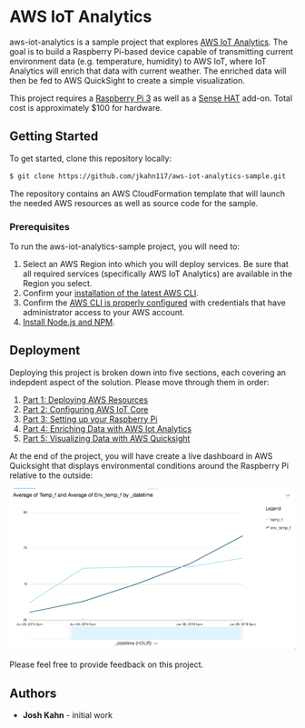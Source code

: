 # AWS IoT Analytics

aws-iot-analytics is a sample project that explores [AWS IoT Analytics](https://aws.amazon.com/iot-analytics/). The goal is to build a Raspberry Pi-based device capable of transmitting current environment data (e.g. temperature, humidity) to AWS IoT, where IoT Analytics will enrich that data with current weather. The enriched data will then be fed to AWS QuickSight to create a simple visualization.

This project requires a [Raspberry Pi 3](https://www.raspberrypi.org/) as well as a [Sense HAT](https://www.raspberrypi.org/products/sense-hat/) add-on. Total cost is approximately $100 for hardware.

## Getting Started

To get started, clone this repository locally:

``` bash
$ git clone https://github.com/jkahn117/aws-iot-analytics-sample.git
```

The repository contains an AWS CloudFormation template that will launch the needed AWS resources as well as source code for the sample.

### Prerequisites

To run the aws-iot-analytics-sample project, you will need to:

1. Select an AWS Region into which you will deploy services. Be sure that all required services (specifically AWS IoT Analytics) are available in the Region you select.
2. Confirm your [installation of the latest AWS CLI](http://docs.aws.amazon.com/cli/latest/userguide/installing.html).
3. Confirm the [AWS CLI is properly configured](http://docs.aws.amazon.com/cli/latest/userguide/cli-chap-getting-started.html#cli-quick-configuration) with credentials that have administrator access to your AWS account.
4. [Install Node.js and NPM](https://docs.npmjs.com/getting-started/installing-node).

## Deployment

Deploying this project is broken down into five sections, each covering an indepdent aspect of the solution. Please move through them in order:

1. [Part 1: Deploying AWS Resources](./docs/1_aws_resources.md)
2. [Part 2: Configuring AWS IoT Core](./docs/2_iot_core.md)
3. [Part 3: Setting up your Raspberry Pi](./docs/3_raspberry_pi.md)
4. [Part 4: Enriching Data with AWS Iot Analytics](./docs/4_iot_analytics.md)
5. [Part 5: Visualizing Data with AWS Quicksight](./docs/5_quicksight.md)

At the end of the project, you will have create a live dashboard in AWS Quicksight that displays environmental conditions around the Raspberry Pi relative to the outside:

![Temperature Visualization](./images/quicksight-temp-visual.png)

Please feel free to provide feedback on this project.

## Authors

* **Josh Kahn** - initial work
